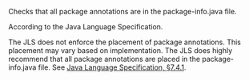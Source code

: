 Checks that all package annotations are in the package-info.java file.

According to the Java Language Specification.

The JLS does not enforce the placement of package annotations. This
placement may vary based on implementation. The JLS does highly
recommend that all package annotations are placed in the
package-info.java file. See [Java Language Specification,
§7.4.1](https://docs.oracle.com/javase/specs/jls/se11/html/jls-7.html#jls-7.4.1).
